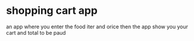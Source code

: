# shopping cart app
an app where you enter the food iter and orice then the app show you your cart and total to be paud
